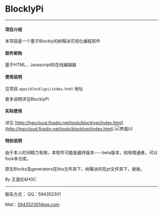 # BlocklyPi
----
#### 项目介绍
本项目是一个基于Blockly的树莓派可视化编程软件

#### 软件架构
基于HTML，Javascript的在线编辑器


#### 使用说明

见项目 `apps/blocklypi/index.html` 地址

更多说明详见BlocklyPi


#### 实际使用
详见 [http://hgccloud.firadio.net/tools/blocklypi/index.html](http://hgccloud.firadio.net/tools/blocklypi/index.html)
![界面UI](https://gitee.com/uploads/images/2018/0610/121211_f8d00feb_906045.png "QQ截图20180610114332.png")

#### 特别说明
由于本人时间精力有限，本软件可能是最终版本----beta版本，如有精通者，可以fock本仓库。

原生Blocks及generators在libs文件夹下，树莓派的在pt文件夹下，谢谢。

By 王逸伦&HGC

----
联系方式：
QQ：594352301

Mail：594352301@qq.com